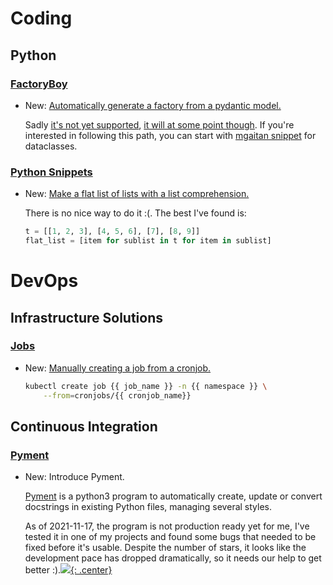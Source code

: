 # Coding

## Python

### [FactoryBoy](factoryboy.md)

* New: [Automatically generate a factory from a pydantic model.](factoryboy.md#automatically-generate-a-factory-from-a-pydantic-model)

    Sadly [it's not yet supported](https://github.com/FactoryBoy/factory_boy/issues/869), [it will at some point though](https://github.com/FactoryBoy/factory_boy/issues/836). If you're interested in following this path, you can start with [mgaitan snippet](https://gist.github.com/mgaitan/dcbe08bf44a5af696f2af752624ac11b) for dataclasses.

### [Python Snippets](python_snippets.md)

* New: [Make a flat list of lists with a list comprehension.](python_snippets.md#make-a-flat-list-of-lists-with-a-list-comprehension)

    There is no nice way to do it :(. The best I've found is:
    
    ```python
    t = [[1, 2, 3], [4, 5, 6], [7], [8, 9]]
    flat_list = [item for sublist in t for item in sublist]
    ```

# DevOps

## Infrastructure Solutions

### [Jobs](kubernetes_jobs.md)

* New: [Manually creating a job from a cronjob.](kubernetes_jobs.md#manually-creating-a-job-from-a-cronjob)

    ```bash
    kubectl create job {{ job_name }} -n {{ namespace }} \
        --from=cronjobs/{{ cronjob_name}}
    ```

## Continuous Integration

### [Pyment](pyment.md)

* New: Introduce Pyment.

    [Pyment](https://github.com/dadadel/pyment) is a python3 program to
    automatically create, update or convert docstrings in existing Python files,
    managing several styles.
    
    As of 2021-11-17, the program is not production ready yet for me, I've tested it
    in one of my projects and found some bugs that needed to be fixed before it's
    usable. Despite the number of stars, it looks like the development pace has
    dropped dramatically, so it needs our help to get better :).[![](not-by-ai.svg){: .center}](https://notbyai.fyi)
